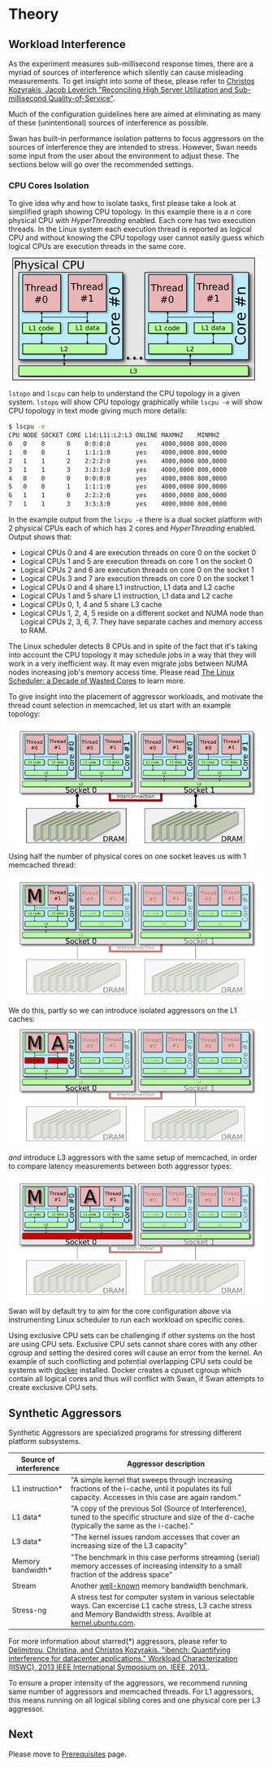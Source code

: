 <!--
 Copyright (c) 2017 Intel Corporation

 Licensed under the Apache License, Version 2.0 (the "License");
 you may not use this file except in compliance with the License.
 You may obtain a copy of the License at

      http://www.apache.org/licenses/LICENSE-2.0

 Unless required by applicable law or agreed to in writing, software
 distributed under the License is distributed on an "AS IS" BASIS,
 WITHOUT WARRANTIES OR CONDITIONS OF ANY KIND, either express or implied.
 See the License for the specific language governing permissions and
 limitations under the License.
-->

# Theory

## Workload Interference

As the experiment measures sub-millisecond response times, there are a myriad of sources of interference which silently can cause misleading measurements.
To get insight into some of these, please refer to [Christos Kozyrakis, Jacob Leverich "Reconciling High Server Utilization and Sub-millisecond Quality-of-Service"](http://citeseerx.ist.psu.edu/viewdoc/download?doi=10.1.1.713.5120&rep=rep1&type=pdf).

Much of the configuration guidelines here are aimed at eliminating as many of these (unintentional) sources of interference as possible.

Swan has built-in performance isolation patterns to focus aggressors on the sources of interference they are intended to stress.
However, Swan needs some input from the user about the environment to adjust these. The sections below will go over the recommended settings.

### CPU Cores Isolation

To give idea why and how to isolate tasks, first please take a look at simplified graph showing CPU topology. In this example there is a *n* core physical CPU with *HyperThreading* enabled. Each core has two execution threads. In the Linux system each execution thread is reported as logical CPU and without knowing the CPU topology user cannot easily guess which logical CPUs are execution threads in the same core.

![Cache topology](/images/cpu_topo.png)

`lstopo` and `lscpu` can help to understand the CPU topology in a given system. `lstopo` will show CPU topology graphically while `lscpu -e` will show CPU topology in text mode giving much more details:
```bash
$ lscpu -e
CPU NODE SOCKET CORE L1d:L1i:L2:L3 ONLINE MAXMHZ    MINMHZ
0   0    0      0    0:0:0:0       yes    4000,0000 800,0000
1   0    0      1    1:1:1:0       yes    4000,0000 800,0000
2   1    1      2    2:2:2:0       yes    4000,0000 800,0000
3   1    1      3    3:3:3:0       yes    4000,0000 800,0000
4   0    0      0    0:0:0:0       yes    4000,0000 800,0000
5   0    0      1    1:1:1:0       yes    4000,0000 800,0000
6   1    1      0    2:2:2:0       yes    4000,0000 800,0000
7   1    1      3    3:3:3:0       yes    4000,0000 800,0000

```
In the example output from the `lscpu -e` there is a dual socket platform with 2 physical CPUs each of which has 2 cores and *HyperThreading* enabled. Output shows that:

* Logical CPUs 0 and 4 are execution threads on core 0 on the socket 0
* Logical CPUs 1 and 5 are execution threads on core 1 on the socket 0
* Logical CPUs 2 and 6 are execution threads on core 0 on the socket 1
* Logical CPUs 3 and 7 are execution threads on core 0 on the socket 1
* Logical CPUs 0 and 4 share L1 instruction, L1 data and L2 cache
* Logical CPUs 1 and 5 share L1 instruction, L1 data and L2 cache
* Logical CPUs 0, 1, 4 and 5 share L3 cache
* Logical CPUs 1, 2, 4, 5 reside on a different socket and NUMA node than Logical CPUs 2, 3, 6, 7. They have separate caches and memory access to RAM.

The Linux scheduler detects 8 CPUs and in spite of the fact that it's taking into account the CPU topology it may schedule jobs in a way that they will work in a very inefficient way. It may even migrate jobs between NUMA nodes increasing job's memory access time. Please read [The Linux Scheduler: a Decade of Wasted Cores](https://www.ece.ubc.ca/~sasha/papers/eurosys16-final29.pdf) to learn more.


To give insight into the placement of aggressor workloads, and motivate the thread count selection in memcached, let us start with an example topology:

![Empty topology](/images/topology-1.png)

Using half the number of physical cores on one socket leaves us with 1 memcached thread:

![Memcached topology](/images/topology-2.png)

We do this, partly so we can introduce isolated aggressors on the L1 caches:
![Memcached + L1 topology](/images/topology-3.png)

_and_ introduce L3 aggressors with the same setup of memcached, in order to compare latency measurements between both aggressor types:

![Memcached + L3 topology](/images/topology-4.png)

Swan will by default try to aim for the core configuration above via instrumenting Linux scheduler to run each workload on specific cores.

Using exclusive CPU sets can be challenging if other systems on the host are using CPU sets. Exclusive CPU sets cannot share cores with any other cgroup and setting the desired cores will cause an error from the kernel.
An example of such conflicting and potential overlapping CPU sets could be systems with [docker](https://www.docker.com/) installed. Docker creates a cpuset cgroup which contain all logical cores and thus will conflict with Swan, if Swan attempts to create exclusive CPU sets.

## Synthetic Aggressors

Synthetic Aggressors are specialized programs for stressing different platform subsystems.

| Source of interference | Aggressor description |
|------------------------|-----------------------|
| L1 instruction*         | "A simple kernel that sweeps through increasing fractions of the i-cache, until it populates its full capacity. Accesses in this case are again random." |
| L1 data*                | "A copy of the previous SoI (Source of Interference), tuned to the specific structure and size of the d-cache (typically the same as the i-cache)." |
| L3 data*                | "The kernel issues random accesses that cover an increasing size of the L3 capacity" |
| Memory bandwidth*       | "The benchmark in this case performs streaming (serial) memory accesses of increasing intensity to a small fraction of the address space" |
| Stream                 | Another [well-known](https://www.cs.virginia.edu/stream/) memory bandwidth benchmark. |
| Stress-ng                 | A stress test for computer system in various selectable ways. Can excercise L1 cache stress, L3 cache stress and Memory Bandwidth stress. Availble at [kernel.ubuntu.com](http://kernel.ubuntu.com/~cking/stress-ng/).|

For more information about starred(*) aggressors, please refer to [Delimitrou, Christina, and Christos Kozyrakis. "ibench: Quantifying interference for datacenter applications." Workload Characterization (IISWC), 2013 IEEE International Symposium on. IEEE, 2013.](http://web.stanford.edu/~cdel/2013.iiswc.ibench.pdf).

To ensure a proper intensity of the aggressors, we recommend running same number of aggressors and memcached threads.
For L1 aggressors, this means running on all logical sibling cores and one physical core per L3 aggressor.




## Next
Please move to [Prerequisites](prerequisites.md) page.
